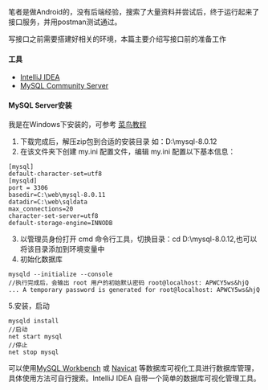 笔者是做Android的，没有后端经验，搜索了大量资料并尝试后，终于运行起来了接口服务，并用postman测试通过。

写接口之前需要搭建好相关的环境，本篇主要介绍写接口前的准备工作
#### 工具
- [IntelliJ IDEA](https://www.jetbrains.com/idea/)
- [MySQL Community Server](https://dev.mysql.com/downloads/mysql/)

#### MySQL Server安装
我是在Windows下安装的，可参考 [菜鸟教程](http://www.runoob.com/mysql/mysql-install.html)
1. 下载完成后，解压zip包到合适的安装目录 如：D:\mysql-8.0.12
2. 在该文件夹下创建 my.ini 配置文件，编辑 my.ini 配置以下基本信息：
```
[mysql]
default-character-set=utf8
[mysqld]
port = 3306
basedir=C:\web\mysql-8.0.11
datadir=C:\web\sqldata
max_connections=20
character-set-server=utf8
default-storage-engine=INNODB
```
3. 以管理员身份打开 cmd 命令行工具，切换目录：cd D:\mysql-8.0.12,也可以将该目录添加到环境变量中
4. 初始化数据库
```
mysqld --initialize --console
//执行完成后，会输出 root 用户的初始默认密码 root@localhost: APWCY5ws&hjQ
... A temporary password is generated for root@localhost: APWCY5ws&hjQ
```
5.安装，启动
```
mysqld install
//启动
net start mysql
//停止
net stop mysql
```
可以使用[MySQL Workbench](https://dev.mysql.com/downloads/workbench/) 或 [Navicat](https://www.navicat.com.cn/)
等数据库可视化工具进行数据库管理，具体使用方法可自行搜索。IntelliJ IDEA 自带一个简单的数据库可视化管理工具。
